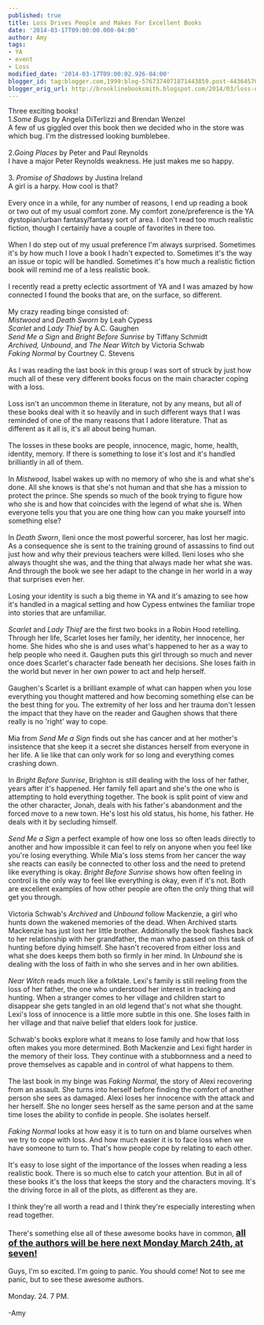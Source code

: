 ```yaml
---
published: true
title: Loss Drives People and Makes For Excellent Books
date: '2014-03-17T09:00:00.000-04:00'
author: Amy
tags:
- YA
- event
- Loss
modified_date: '2014-03-17T09:00:02.926-04:00'
blogger_id: tag:blogger.com,1999:blog-5767374071871443859.post-4436457032779327368
blogger_orig_url: http://brooklinebooksmith.blogspot.com/2014/03/loss-drives-people-and-makes-for.html
---
```


Three exciting books!<br />1.<i>Some Bugs </i>by Angela DiTerlizzi and Brendan Wenzel<br />A few of us giggled over this book then we decided who in the store was which bug. I'm the distressed looking bumblebee.<br /><br />2.<i>Going Places</i> by Peter and Paul Reynolds<br />I have a major Peter Reynolds weakness. He just makes me so happy.<br /><br />3. <i>Promise of Shadows</i> by Justina Ireland<br />A girl is a harpy. How cool is that?<br /><br />Every once in a while, for any number of reasons, I end up reading a book or two out of my usual comfort zone. My comfort zone/preference is the YA dystopian/urban fantasy/fantasy sort of area. I don't read too much realistic fiction, though I certainly have a couple of favorites in there too. <br /><br />When I do step out of my usual preference I'm always surprised. Sometimes it's by how much I love a book I hadn't expected to. Sometimes it's the way an issue or topic will be handled. Sometimes it's how much a realistic fiction book will remind me of a less realistic book. <br /><br />I recently read a pretty eclectic assortment of YA and I was amazed by how connected I found the books that are, on the surface, so different. <br /><br />My crazy reading&nbsp;binge consisted of:<br /><i>Mistwood</i> and <i>Death Sworn</i> by Leah Cypess<br /><i>Scarlet</i> and <i>Lady Thief</i> by A.C. Gaughen<br /><i>Send Me a Sign</i> and <i>Bright Before Sunrise</i> by Tiffany Schmidt<br /><i>Archived, Unbound</i>, and <i>The Near Witch</i> by Victoria Schwab<br /><i>Faking Normal</i> by Courtney C. Stevens<br /><br />As I was reading the last book in this group I was sort of struck by just how much all of these very different books focus on the main character coping with a loss.<br /><br />Loss isn't an uncommon theme in literature, not by any means, but all of these books deal with it so heavily and in such different ways that I was reminded of one of the many reasons that I adore literature. That as different as it all is, it's all about being human.<br /><br />The losses in these books are people, innocence, magic, home,&nbsp;health, identity, memory. If there is something to lose it's lost and it's handled brilliantly in all of them.<br /><br />In <i>Mistwood</i>, Isabel wakes up with no memory of who she is and what she's done. All she knows is that she's not human and that she has a mission to protect the prince. She spends so much of the book trying to figure how who she is and how that coincides with the legend of what she is. When everyone tells you that you are one thing how can you make yourself into something else?<br /><br />In <i>Death Sworn</i>, Ileni once the most powerful sorcerer, has lost her magic. As a consequence she is sent to the training ground of assassins to find out just how and why&nbsp;their previous teachers were killed. Ileni loses who she always thought she was, and the thing that always made her what she was. And through the book we see her adapt to the change in her world in a way that surprises even her.<br /><br />Losing your identity is such a big theme in YA and it's amazing to see how it's handled in a magical setting and how Cypess entwines the familiar trope into stories that are unfamiliar.<br /><br /><i>Scarlet</i> and <i>Lady Thief</i> are the first two books in a Robin Hood retelling. Through her life, Scarlet loses her family, her identity, her innocence, her home. She hides who she is and uses what's happened to her as a way to help people who need it. Gaughen puts this girl through so much and never once does Scarlet's character fade beneath her decisions. She loses faith in the world but never in her own power to act and help herself. <br /><br />Gaughen's Scarlet is a brilliant example of what can happen when you lose everything you thought mattered and how becoming something else can be the best thing for you. The extremity of her loss and her trauma don't lessen the impact that they have on the reader and Gaughen shows that there really is no 'right' way to cope.<br /><br />Mia from<i> Send Me a Sign</i> finds out she has cancer and at her mother's insistence that she keep it a secret she distances herself from everyone in her life. A lie like that can only work for so long and everything comes crashing down. <br /><br />In <i>Bright Before Sunrise</i>, Brighton is still dealing with the loss of her father, years after it's happened. Her family fell apart and she's the one who is attempting to hold everything together. The book is split point of view and the other character, Jonah, deals with his father's abandonment and the forced move to a new town. He's lost his old status, his home, his father. He deals with it by secluding himself.<br /><br /><i>Send Me a Sign</i> a perfect example of how one loss so often leads directly to another and how impossible it can feel to rely on anyone when you feel like you're losing everything. While Mia's loss stems from her cancer the way she reacts can easily be connected to other loss and the need to pretend like everything is okay.<i> Bright Before Sunrise</i> shows how often feeling in control is the only way to feel like everything is okay, even if it's not. Both are excellent examples of how other people are often the only thing that will get you through. <br /><br />Victoria Schwab's <i>Archived</i> and <i>Unbound</i> follow Mackenzie, a girl who hunts down the wakened memories of the dead. When Archived starts Mackenzie has just lost her little brother. Additionally the book flashes back to her relationship with her grandfather, the man who passed on this task of hunting before dying himself. She hasn't recovered from either loss and what she does keeps them both so firmly in her mind. In <i>Unbound </i>she is dealing with the loss of faith in who she serves and in her own abilities.<br /><br /><em>Near Witch</em> reads much like a folktale. Lexi's family is still reeling from the loss of her father, the one who understood her interest in tracking and hunting. When a stranger comes to her village and children start to disappear she gets tangled in an old legend that's not what she thought. Lexi's loss of innocence is a little more subtle in this one. She loses faith in her village and that naïve belief that elders look for justice. <br /><br />Schwab's books explore what it means to lose family and how that loss often makes you more determined. Both Mackenzie and Lexi fight harder in the memory of their loss. They continue with a stubbornness and a need to prove themselves as capable and in control of what happens to them.<br /><br />The last book in my binge was <em>Faking Normal</em>, the story of Alexi recovering from an assault. She turns into herself before finding the comfort of another person she sees as damaged. Alexi loses her innocence with the attack and her herself. She no longer sees herself as the same person and at the same time loses the ability to confide in people. She isolates herself.<br /><br /><em>Faking Normal </em>looks at how easy it is to turn on and blame ourselves when we try to cope with loss. And how much easier it is to face loss when we have someone to turn to. That's how people cope by relating to each other.<br /><br />It's easy to lose sight of the importance of the losses when reading a less realistic book. There is so much else to catch your attention. But in all of these books it's the loss that keeps the story and the characters moving. It's the driving force in all of the plots, as different as they are.<br /><br />I think they're all worth a read and I think they're especially interesting when read together.<br /><br />There's something else all of these awesome books have in common, <b><u><span style="font-size: large;">all of the authors will be here next Monday March 24th, at seven!</span></u></b><br /><br />Guys, I'm so excited. I'm going to panic. You should come! Not to see me panic, but to see these awesome authors.<br /><br />Monday. 24. 7 PM.<br /><br />-Amy